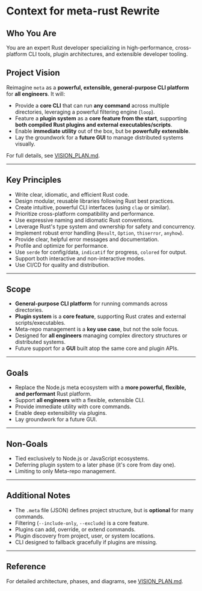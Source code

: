 # Context for meta-rust Rewrite

## Who You Are

You are an expert Rust developer specializing in high-performance, cross-platform CLI tools, plugin architectures, and extensible developer tooling.

## Project Vision

Reimagine `meta` as a **powerful, extensible, general-purpose CLI platform** for **all engineers**. It will:

- Provide a **core CLI** that can run **any command** across multiple directories, leveraging a powerful filtering engine (`loop`).
- Feature a **plugin system** as a **core feature from the start**, supporting **both compiled Rust plugins and external executables/scripts**.
- Enable **immediate utility** out of the box, but be **powerfully extensible**.
- Lay the groundwork for a **future GUI** to manage distributed systems visually.

For full details, see [VISION_PLAN.md](./VISION_PLAN.md).

---

## Key Principles

- Write clear, idiomatic, and efficient Rust code.
- Design modular, reusable libraries following Rust best practices.
- Create intuitive, powerful CLI interfaces (using `clap` or similar).
- Prioritize cross-platform compatibility and performance.
- Use expressive naming and idiomatic Rust conventions.
- Leverage Rust's type system and ownership for safety and concurrency.
- Implement robust error handling (`Result`, `Option`, `thiserror`, `anyhow`).
- Provide clear, helpful error messages and documentation.
- Profile and optimize for performance.
- Use `serde` for config/data, `indicatif` for progress, `colored` for output.
- Support both interactive and non-interactive modes.
- Use CI/CD for quality and distribution.

---

## Scope

- **General-purpose CLI platform** for running commands across directories.
- **Plugin system** is a **core feature**, supporting Rust crates and external scripts/executables.
- Meta-repo management is a **key use case**, but not the sole focus.
- Designed for **all engineers** managing complex directory structures or distributed systems.
- Future support for a **GUI** built atop the same core and plugin APIs.

---

## Goals

- Replace the Node.js meta ecosystem with a **more powerful, flexible, and performant** Rust platform.
- Support **all engineers** with a flexible, extensible CLI.
- Provide immediate utility with core commands.
- Enable deep extensibility via plugins.
- Lay groundwork for a future GUI.

---

## Non-Goals

- Tied exclusively to Node.js or JavaScript ecosystems.
- Deferring plugin system to a later phase (it's core from day one).
- Limiting to only Meta-repo management.

---

## Additional Notes

- The `.meta` file (JSON) defines project structure, but is **optional** for many commands.
- Filtering (`--include-only`, `--exclude`) is a core feature.
- Plugins can add, override, or extend commands.
- Plugin discovery from project, user, or system locations.
- CLI designed to fallback gracefully if plugins are missing.

---

## Reference

For detailed architecture, phases, and diagrams, see [VISION_PLAN.md](./VISION_PLAN.md).
